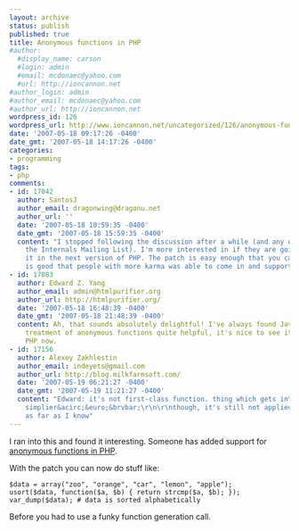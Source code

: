 ```yaml
---
layout: archive
status: publish
published: true
title: Anonymous functions in PHP
#author:
  #display_name: carson
  #login: admin
  #email: mcdonaec@yahoo.com
  #url: http://ioncannon.net
#author_login: admin
#author_email: mcdonaec@yahoo.com
#author_url: http://ioncannon.net
wordpress_id: 126
wordpress_url: http://www.ioncannon.net/uncategorized/126/anonymous-functions-in-php/
date: '2007-05-18 09:17:26 -0400'
date_gmt: '2007-05-18 14:17:26 -0400'
categories:
- programming
tags:
- php
comments:
- id: 17042
  author: SantosJ
  author_email: dragonwing@dragonu.net
  author_url: ''
  date: '2007-05-18 10:59:35 -0400'
  date_gmt: '2007-05-18 15:59:35 -0400'
  content: "I stopped following the discussion after a while (and any discussion on
    the Internals Mailing List). I'm more interested in if they are going to have
    it in the next version of PHP. The patch is easy enough that you can add it yourself.\r\n\r\nIt
    is good that people with more karma was able to come in and support the idea."
- id: 17083
  author: Edward Z. Yang
  author_email: admin@htmlpurifier.org
  author_url: http://htmlpurifier.org/
  date: '2007-05-18 16:48:39 -0400'
  date_gmt: '2007-05-18 21:48:39 -0400'
  content: Ah, that sounds absolutely delightful! I've always found JavaScript's first-class
    treatment of anonymous functions quite helpful, it's nice to see it come into
    PHP now.
- id: 17156
  author: Alexey Zakhlestin
  author_email: indeyets@gmail.com
  author_url: http://blog.milkfarmsoft.com/
  date: '2007-05-19 06:21:27 -0400'
  date_gmt: '2007-05-19 11:21:27 -0400'
  content: "Edward: it's not first-class function. thing which gets into php is much
    simplier&acirc;&euro;&brvbar;\r\n\r\nthough, it's still not applied to the tree,
    as far as I know"
---
```

I ran into this and found it interesting. Someone has added support for <a href="http://devzone.zend.com/node/view/id/2013">anonymous functions in PHP</a>.

With the patch you can now do stuff like:

```
$data = array("zoo", "orange", "car", "lemon", "apple");
usort($data, function($a, $b) { return strcmp($a, $b); });
var_dump($data); # data is sorted alphabetically
```
Before you had to use a funky function generation call.



